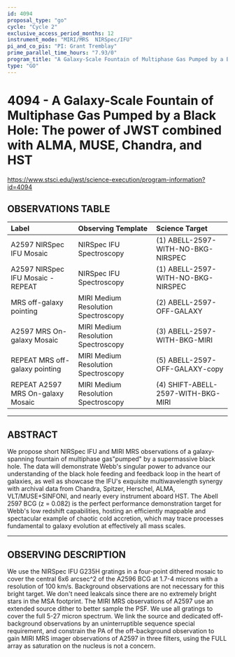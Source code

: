 ```yaml
---
id: 4094
proposal_type: "go"
cycle: "Cycle 2"
exclusive_access_period_months: 12
instrument_mode: "MIRI/MRS  NIRSpec/IFU"
pi_and_co_pis: "PI: Grant Tremblay"
prime_parallel_time_hours: "7.93/0"
program_title: "A Galaxy-Scale Fountain of Multiphase Gas Pumped by a Black Hole: The power of JWST combined with ALMA, MUSE, Chandra, and HST"
type: "GO"
---
```

# 4094 - A Galaxy-Scale Fountain of Multiphase Gas Pumped by a Black Hole: The power of JWST combined with ALMA, MUSE, Chandra, and HST
https://www.stsci.edu/jwst/science-execution/program-information?id=4094
## OBSERVATIONS TABLE
| Label                                   | Observing Template                     | Science Target                           |
| :-------------------------------------- | :------------------------------------- | :--------------------------------------- |
| A2597 NIRSpec IFU Mosaic                | NIRSpec IFU Spectroscopy               | (1) ABELL-2597-WITH-NO-BKG-NIRSPEC     |
| A2597 NIRSpec IFU Mosaic - REPEAT       | NIRSpec IFU Spectroscopy               | (1) ABELL-2597-WITH-NO-BKG-NIRSPEC     |
| MRS off-galaxy pointing                 | MIRI Medium Resolution Spectroscopy    | (2) ABELL-2597-OFF-GALAXY              |
| A2597 MRS On-galaxy Mosaic              | MIRI Medium Resolution Spectroscopy    | (3) ABELL-2597-WITH-BKG-MIRI           |
| REPEAT MRS off-galaxy pointing          | MIRI Medium Resolution Spectroscopy    | (5) ABELL-2597-OFF-GALAXY-copy         |
| REPEAT A2597 MRS On-galaxy Mosaic       | MIRI Medium Resolution Spectroscopy    | (4) SHIFT-ABELL-2597-WITH-BKG-MIRI     |

---

## ABSTRACT

We propose short NIRSpec IFU and MIRI MRS observations of a galaxy-spanning fountain of multiphase gas"pumped" by a supermassive black hole. The data will demonstrate Webb's singular power to advance our understanding of the black hole feeding and feedback loop in the heart of galaxies, as well as showcase the IFU's exquisite multiwavelength synergy with archival data from Chandra, Spitzer, Herschel, ALMA, VLT/MUSE+SINFONI, and nearly every instrument aboard HST. The Abell 2597 BCG (z = 0.082) is the perfect performance demonstration target for Webb's low redshift capabilities, hosting an efficiently mappable and spectacular example of chaotic cold accretion, which may trace processes fundamental to galaxy evolution at effectively all mass scales.

---

## OBSERVING DESCRIPTION

We use the NIRSpec IFU G235H gratings in a four-point dithered mosaic to cover the central 6x6 arcsec^2 of the A2596 BCG at 1.7-4 microns with a resolution of 100 km/s. Background observations are not necessary for this bright target. We don't need leakcals since there are no extremely bright stars in the MSA footprint. The MIRI MRS observations of A2597 use an extended source dither to better sample the PSF. We use all gratings to cover the full 5-27 micron spectrum. We link the source and dedicated off-background observations by an uninterruptible sequence special requirement, and constrain the PA of the off-background observation to gain MIRI MRS imager observations of A2597 in three filters, using the FULL array as saturation on the nucleus is not a concern.